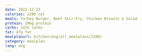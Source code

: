 ```yaml
---
date: 2022-12-23
calories: 2280 cal
meals: Turhey Burger, Beef Stir-Fry, Chicken Breasts & Salad
protein: 296g protein
carbs: 147G carbs
fat: 47g fat
mealplanurl: kitchen/eng/all_mealplans/2280/
category: mealplan
lang: eng
---
```

